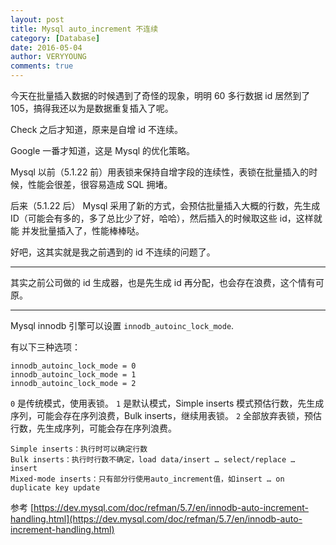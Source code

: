 ```yaml
---
layout: post
title: Mysql auto_increment 不连续
category: [Database]
date: 2016-05-04
author: VERYYOUNG
comments: true
---
```


今天在批量插入数据的时候遇到了奇怪的现象，明明 60 多行数据 id 居然到了 105，搞得我还以为是数据重复插入了呢。

Check 之后才知道，原来是自增 id 不连续。


<!-- more -->

Google 一番才知道，这是 Mysql 的优化策略。

Mysql 以前（5.1.22 前）用表锁来保持自增字段的连续性，表锁在批量插入的时候，性能会很差，很容易造成 SQL 拥堵。

后来（5.1.22 后） Mysql 采用了新的方式，会预估批量插入大概的行数，先生成 ID（可能会有多的，多了总比少了好，哈哈），然后插入的时候取这些 id，这样就能
并发批量插入了，性能棒棒哒。

好吧，这其实就是我之前遇到的 id 不连续的问题了。

------

其实之前公司做的 id 生成器，也是先生成 id 再分配，也会存在浪费，这个情有可原。

------

Mysql innodb 引擎可以设置 ```innodb_autoinc_lock_mode```.

有以下三种选项：

```
innodb_autoinc_lock_mode = 0 
innodb_autoinc_lock_mode = 1 
innodb_autoinc_lock_mode = 2 
```


```0``` 是传统模式，使用表锁。
```1``` 是默认模式，Simple inserts 模式预估行数，先生成序列，可能会存在序列浪费，Bulk inserts，继续用表锁。
```2``` 全部放弃表锁，预估行数，先生成序列，可能会存在序列浪费。

    Simple inserts：执行时可以确定行数
    Bulk inserts：执行时行数不确定，load data/insert … select/replace … insert
    Mixed-mode inserts：只有部分行使用auto_increment值，如insert … on duplicate key update
    
    
参考 [https://dev.mysql.com/doc/refman/5.7/en/innodb-auto-increment-handling.html](https://dev.mysql.com/doc/refman/5.7/en/innodb-auto-increment-handling.html)